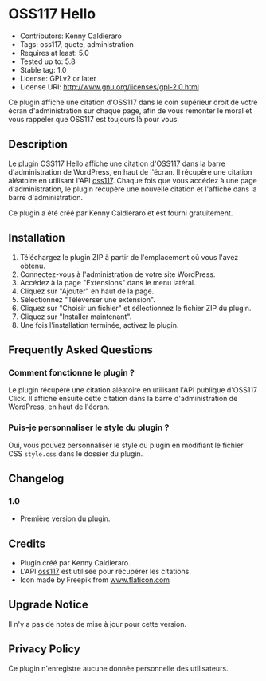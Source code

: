 # OSS117 Hello

- Contributors: Kenny Caldieraro
- Tags: oss117, quote, administration
- Requires at least: 5.0
- Tested up to: 5.8
- Stable tag: 1.0
- License: GPLv2 or later
- License URI: http://www.gnu.org/licenses/gpl-2.0.html

Ce plugin affiche une citation d'OSS117 dans le coin supérieur droit de votre écran d'administration sur chaque page, afin de vous remonter le moral et vous rappeler que OSS117 est toujours là pour vous.

## Description

Le plugin OSS117 Hello affiche une citation d'OSS117 dans la barre d'administration de WordPress, en haut de l'écran. Il récupère une citation aléatoire en utilisant l'API [oss117](https://oss117.click). Chaque fois que vous accédez à une page d'administration, le plugin récupère une nouvelle citation et l'affiche dans la barre d'administration.

Ce plugin a été créé par Kenny Caldieraro et est fourni gratuitement.

## Installation

1. Téléchargez le plugin ZIP à partir de l'emplacement où vous l'avez obtenu.
2. Connectez-vous à l'administration de votre site WordPress.
3. Accédez à la page "Extensions" dans le menu latéral.
4. Cliquez sur "Ajouter" en haut de la page.
5. Sélectionnez "Téléverser une extension".
6. Cliquez sur "Choisir un fichier" et sélectionnez le fichier ZIP du plugin.
7. Cliquez sur "Installer maintenant".
8. Une fois l'installation terminée, activez le plugin.

## Frequently Asked Questions

### Comment fonctionne le plugin ?

Le plugin récupère une citation aléatoire en utilisant l'API publique d'OSS117 Click. Il affiche ensuite cette citation dans la barre d'administration de WordPress, en haut de l'écran.

### Puis-je personnaliser le style du plugin ?

Oui, vous pouvez personnaliser le style du plugin en modifiant le fichier CSS `style.css` dans le dossier du plugin.

## Changelog

### 1.0

- Première version du plugin.

## Credits

- Plugin créé par Kenny Caldieraro.
- L'API [oss117](https://oss117.click) est utilisée pour récupérer les citations.
- Icon made by Freepik from www.flaticon.com

## Upgrade Notice

Il n'y a pas de notes de mise à jour pour cette version.

## Privacy Policy

Ce plugin n'enregistre aucune donnée personnelle des utilisateurs.
